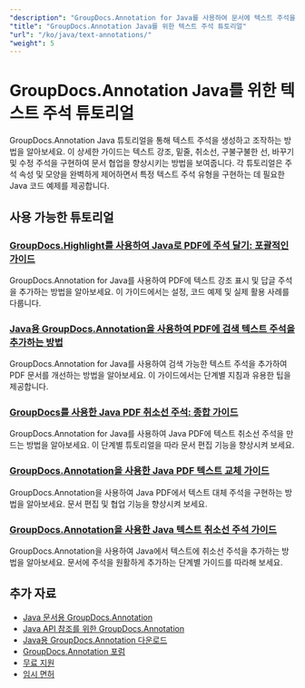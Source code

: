 ```yaml
---
"description": "GroupDocs.Annotation for Java를 사용하여 문서에 텍스트 주석을 추가, 편집 및 관리하는 방법에 대한 단계별 자습서입니다."
"title": "GroupDocs.Annotation Java를 위한 텍스트 주석 튜토리얼"
"url": "/ko/java/text-annotations/"
"weight": 5
---
```


# GroupDocs.Annotation Java를 위한 텍스트 주석 튜토리얼

GroupDocs.Annotation Java 튜토리얼을 통해 텍스트 주석을 생성하고 조작하는 방법을 알아보세요. 이 상세한 가이드는 텍스트 강조, 밑줄, 취소선, 구불구불한 선, 바꾸기 및 수정 주석을 구현하여 문서 협업을 향상시키는 방법을 보여줍니다. 각 튜토리얼은 주석 속성 및 모양을 완벽하게 제어하면서 특정 텍스트 주석 유형을 구현하는 데 필요한 Java 코드 예제를 제공합니다.

## 사용 가능한 튜토리얼

### [GroupDocs.Highlight를 사용하여 Java로 PDF에 주석 달기: 포괄적인 가이드](./annotate-pdfs-groupdocs-highlight-java/)
GroupDocs.Annotation for Java를 사용하여 PDF에 텍스트 강조 표시 및 답글 주석을 추가하는 방법을 알아보세요. 이 가이드에서는 설정, 코드 예제 및 실제 활용 사례를 다룹니다.

### [Java용 GroupDocs.Annotation을 사용하여 PDF에 검색 텍스트 주석을 추가하는 방법](./add-search-text-annotations-pdf-groupdocs-java/)
GroupDocs.Annotation for Java를 사용하여 검색 가능한 텍스트 주석을 추가하여 PDF 문서를 개선하는 방법을 알아보세요. 이 가이드에서는 단계별 지침과 유용한 팁을 제공합니다.

### [GroupDocs를 사용한 Java PDF 취소선 주석: 종합 가이드](./java-pdf-strikeout-annotations-groupdocs/)
GroupDocs.Annotation for Java를 사용하여 Java PDF에 텍스트 취소선 주석을 만드는 방법을 알아보세요. 이 단계별 튜토리얼을 따라 문서 편집 기능을 향상시켜 보세요.

### [GroupDocs.Annotation을 사용한 Java PDF 텍스트 교체 가이드](./java-pdf-text-replacement-groupdocs-annotation/)
GroupDocs.Annotation을 사용하여 Java PDF에서 텍스트 대체 주석을 구현하는 방법을 알아보세요. 문서 편집 및 협업 기능을 향상시켜 보세요.

### [GroupDocs.Annotation을 사용한 Java 텍스트 취소선 주석 가이드](./java-text-strikeout-annotation-groupdocs/)
GroupDocs.Annotation을 사용하여 Java에서 텍스트에 취소선 주석을 추가하는 방법을 알아보세요. 문서에 주석을 원활하게 추가하는 단계별 가이드를 따라해 보세요.

## 추가 자료

- [Java 문서용 GroupDocs.Annotation](https://docs.groupdocs.com/annotation/java/)
- [Java API 참조를 위한 GroupDocs.Annotation](https://reference.groupdocs.com/annotation/java/)
- [Java용 GroupDocs.Annotation 다운로드](https://releases.groupdocs.com/annotation/java/)
- [GroupDocs.Annotation 포럼](https://forum.groupdocs.com/c/annotation)
- [무료 지원](https://forum.groupdocs.com/)
- [임시 면허](https://purchase.groupdocs.com/temporary-license/)